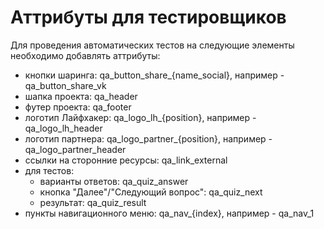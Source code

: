# Аттрибуты для тестировщиков
Для проведения автоматических тестов на следующие элементы необходимо добавлять аттрибуты:

 - кнопки шаринга: qa_button_share_{name_social}, например - qa_button_share_vk
 - шапка проекта: qa_header
 - футер проекта: qa_footer
 - логотип Лайфхакер: qa_logo_lh_{position}, например - qa_logo_lh_header
 - логотип партнера: qa_logo_partner_{position}, например - 
 qa_logo_partner_header
 - ссылки на сторонние ресурсы: qa_link_external
 - для тестов:
    * варианты ответов: qa_quiz_answer
    * кнопка "Далее"/"Следующий вопрос": qa_quiz_next
    * результат: qa_quiz_result
 - пункты навигационного меню: qa_nav_{index}, например - qa_nav_1